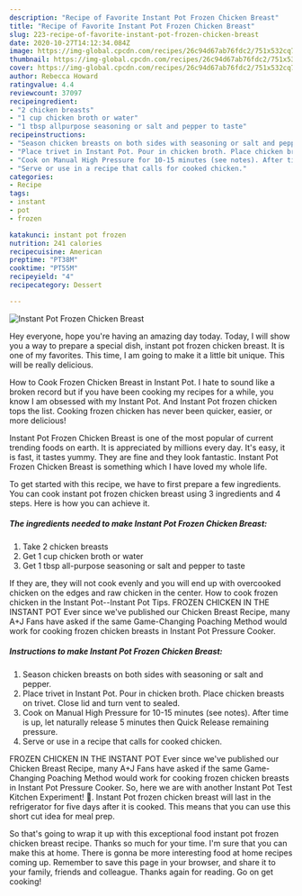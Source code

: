 ```yaml
---
description: "Recipe of Favorite Instant Pot Frozen Chicken Breast"
title: "Recipe of Favorite Instant Pot Frozen Chicken Breast"
slug: 223-recipe-of-favorite-instant-pot-frozen-chicken-breast
date: 2020-10-27T14:12:34.084Z
image: https://img-global.cpcdn.com/recipes/26c94d67ab76fdc2/751x532cq70/instant-pot-frozen-chicken-breast-recipe-main-photo.jpg
thumbnail: https://img-global.cpcdn.com/recipes/26c94d67ab76fdc2/751x532cq70/instant-pot-frozen-chicken-breast-recipe-main-photo.jpg
cover: https://img-global.cpcdn.com/recipes/26c94d67ab76fdc2/751x532cq70/instant-pot-frozen-chicken-breast-recipe-main-photo.jpg
author: Rebecca Howard
ratingvalue: 4.4
reviewcount: 37097
recipeingredient:
- "2 chicken breasts"
- "1 cup chicken broth or water"
- "1 tbsp allpurpose seasoning or salt and pepper to taste"
recipeinstructions:
- "Season chicken breasts on both sides with seasoning or salt and pepper."
- "Place trivet in Instant Pot. Pour in chicken broth. Place chicken breasts on trivet. Close lid and turn vent to sealed."
- "Cook on Manual High Pressure for 10-15 minutes (see notes). After time is up, let naturally release 5 minutes then Quick Release remaining pressure."
- "Serve or use in a recipe that calls for cooked chicken."
categories:
- Recipe
tags:
- instant
- pot
- frozen

katakunci: instant pot frozen 
nutrition: 241 calories
recipecuisine: American
preptime: "PT38M"
cooktime: "PT55M"
recipeyield: "4"
recipecategory: Dessert

---
```



![Instant Pot Frozen Chicken Breast](https://img-global.cpcdn.com/recipes/26c94d67ab76fdc2/751x532cq70/instant-pot-frozen-chicken-breast-recipe-main-photo.jpg)

Hey everyone, hope you're having an amazing day today. Today, I will show you a way to prepare a special dish, instant pot frozen chicken breast. It is one of my favorites. This time, I am going to make it a little bit unique. This will be really delicious.

How to Cook Frozen Chicken Breast in Instant Pot. I hate to sound like a broken record but if you have been cooking my recipes for a while, you know I am obsessed with my Instant Pot. And Instant Pot frozen chicken tops the list. Cooking frozen chicken has never been quicker, easier, or more delicious!

Instant Pot Frozen Chicken Breast is one of the most popular of current trending foods on earth. It is appreciated by millions every day. It's easy, it is fast, it tastes yummy. They are fine and they look fantastic. Instant Pot Frozen Chicken Breast is something which I have loved my whole life.


To get started with this recipe, we have to first prepare a few ingredients. You can cook instant pot frozen chicken breast using 3 ingredients and 4 steps. Here is how you can achieve it.

<!--inarticleads1-->

##### The ingredients needed to make Instant Pot Frozen Chicken Breast:

1. Take 2 chicken breasts
1. Get 1 cup chicken broth or water
1. Get 1 tbsp all-purpose seasoning or salt and pepper to taste


If they are, they will not cook evenly and you will end up with overcooked chicken on the edges and raw chicken in the center. How to cook frozen chicken in the Instant Pot--Instant Pot Tips. FROZEN CHICKEN IN THE INSTANT POT Ever since we&#39;ve published our Chicken Breast Recipe, many A+J Fans have asked if the same Game-Changing Poaching Method would work for cooking frozen chicken breasts in Instant Pot Pressure Cooker. 

<!--inarticleads2-->

##### Instructions to make Instant Pot Frozen Chicken Breast:

1. Season chicken breasts on both sides with seasoning or salt and pepper.
1. Place trivet in Instant Pot. Pour in chicken broth. Place chicken breasts on trivet. Close lid and turn vent to sealed.
1. Cook on Manual High Pressure for 10-15 minutes (see notes). After time is up, let naturally release 5 minutes then Quick Release remaining pressure.
1. Serve or use in a recipe that calls for cooked chicken.


FROZEN CHICKEN IN THE INSTANT POT Ever since we&#39;ve published our Chicken Breast Recipe, many A+J Fans have asked if the same Game-Changing Poaching Method would work for cooking frozen chicken breasts in Instant Pot Pressure Cooker. So, here we are with another Instant Pot Test Kitchen Experiment! 🙂. Instant Pot frozen chicken breast will last in the refrigerator for five days after it is cooked. This means that you can use this short cut idea for meal prep. 

So that's going to wrap it up with this exceptional food instant pot frozen chicken breast recipe. Thanks so much for your time. I'm sure that you can make this at home. There is gonna be more interesting food at home recipes coming up. Remember to save this page in your browser, and share it to your family, friends and colleague. Thanks again for reading. Go on get cooking!
